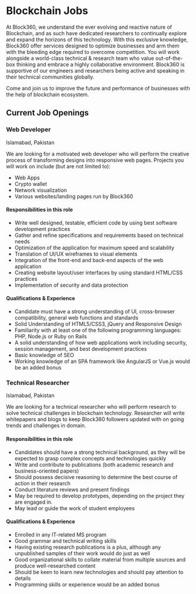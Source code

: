 # Blockchain Jobs

At Block360, we understand the ever evolving and reactive nature of Blockchain, and as such have dedicated researchers to continually explore and expand the horizons of this technology. With this exclusive knowledge, Block360 offer services designed to optimize businesses and arm them with the bleeding edge required to overcome competition. You will work alongside a world-class technical & research team who value out-of-the-box thinking and embrace a highly collaborative environment. Block360 is supportive of our engineers and researchers being active and speaking in their technical communities globally.

Come and join us to improve the future and performance of businesses with the help of blockchain ecosystem.

## Current Job Openings

### Web Developer
Islamabad, Pakistan

We are looking for a motivated web developer who will perform the creative process of
transforming designs into responsive web pages. Projects you will work
on include (but are not limited to):

- Web Apps
- Crypto wallet
- Network visualization
- Various websites/landing pages run by Block360

#### Responsibilities in this role
- Write well designed, testable, efficient code by using best software development practices
- Gather and refine specifications and requirements based on technical needs
- Optimization of the application for maximum speed and scalability 
- Translation of UI/UX wireframes to visual elements
- Integration of the front-end and back-end aspects of the web application
- Creating website layout/user interfaces by using standard HTML/CSS practices
- Implementation of security and data protection

#### Qualifications & Experience
- Candidate must have a strong understanding of UI, cross-browser compatibility, general web functions and standards
- Solid Understanding of HTML5/CSS3, jQuery and Responsive Design
- Familiarity with at least one of the following programming languages: PHP, Node.js or Ruby on Rails
- A solid understanding of how web applications work including security, session management, and best development practices
- Basic knowledge of SEO
- Working knowledge of an SPA framework like AngularJS or Vue.js would be an added bonus

### Technical Researcher
Islamabad, Pakistan

We are looking for a technical researcher who will perform research to solve technical challenges in blockchain technology. Researcher will write whitepapers and blogs to keep Block360 followers updated with on going trends and challenges in domain.

#### Responsibilities in this role
- Candidates should have a strong technical background, as they will be expected to grasp complex concepts and technologies quickly
- Write and contribute to publications (both academic research and business-oriented papers)
- Should possess decisive reasoning to determine the best course of action in their research
- Conduct literature reviews and present findings
- May be required to develop prototypes, depending on the project they are engaged in.
- May lead or guide the work of student employees

#### Qualifications & Experience
- Enrolled in any IT-related MS program
- Good grammar and technical writing skills
- Having existing research publications is a plus, although any unpublished samples of their work would do just as well
- Good organizational skills to collate material from multiple sources and produce well-researched content
- Should be keen to learn new technologies and should pay attention to details
- Programming skills or experience would be an added bonus
